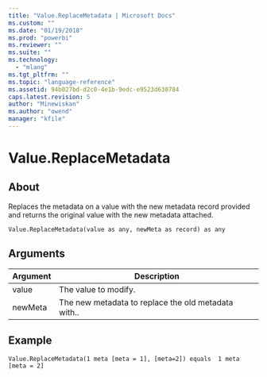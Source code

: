 ```yaml
---
title: "Value.ReplaceMetadata | Microsoft Docs"
ms.custom: ""
ms.date: "01/19/2018"
ms.prod: "powerbi"
ms.reviewer: ""
ms.suite: ""
ms.technology: 
  - "mlang"
ms.tgt_pltfrm: ""
ms.topic: "language-reference"
ms.assetid: 94b027bd-d2c0-4e1b-9edc-e9523d630784
caps.latest.revision: 5
author: "Minewiskan"
ms.author: "owend"
manager: "kfile"
---
```

# Value.ReplaceMetadata

  
## About  
Replaces the metadata on a value with the new metadata record provided and returns the original value with the new metadata attached.  
  
```  
Value.ReplaceMetadata(value as any, newMeta as record) as any  
```  
  
## Arguments  
  
|Argument|Description|  
|------------|---------------|  
|value|The value to modify.|  
|newMeta|The new metadata to replace the old metadata with..|  
  
## Example  
  
```  
Value.ReplaceMetadata(1 meta [meta = 1], [meta=2]) equals  1 meta [meta = 2]  
```  

